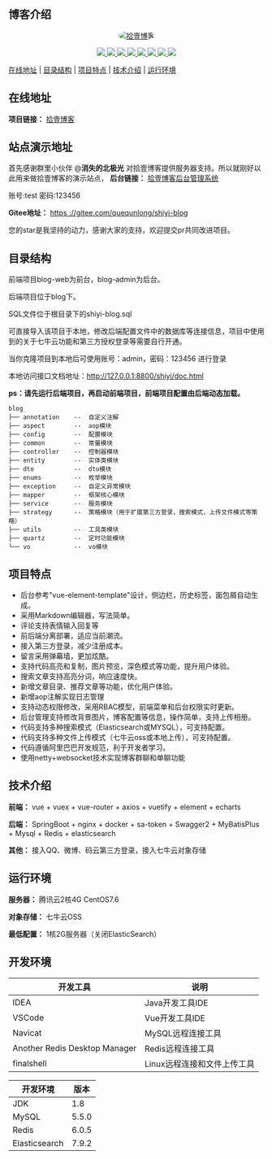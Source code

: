 ## 博客介绍

<p align=center>
  <a href="http://www.shiyit.com">
    <img src="https://img.shiyit.com/9cf1222617fd4fa197991476a53cc883.jpg" alt="拾壹博客" style="border-radius: 50%">
  </a>
</p>

<p align="center">
   <a target="_blank" href="https://github.com/X1192176811/blog">
      <img src="https://img.shields.io/hexpm/l/plug.svg"/>
      <img src="https://img.shields.io/badge/JDK-1.8+-green.svg"/>
      <img src="https://img.shields.io/badge/springboot-2.4.1.RELEASE-green"/>
      <img src="https://img.shields.io/badge/vue-2.5.17-green"/>
      <img src="https://img.shields.io/badge/mysql-5.5.0-green"/>
      <img src="https://img.shields.io/badge/mybatis--plus-3.4.0-green"/>
      <img src="https://img.shields.io/badge/redis-6.0.5-green"/>
      <img src="https://img.shields.io/badge/elasticsearch-7.9.2-green"/>
   </a>
</p>

[在线地址](#在线地址) | [目录结构](#目录结构) | [项目特点](#项目特点) | [技术介绍](#技术介绍) | [运行环境](#运行环境)


## 在线地址

**项目链接：** [拾壹博客](http://www.shiyit.com)

## 站点演示地址
首先感谢群里小伙伴 @**消失的北极光** 对拾壹博客提供服务器支持。所以就刚好以此用来做拾壹博客的演示站点，
**后台链接：** [拾壹博客后台管理系统](http://demo.shiyit.com/admin/#/login?redirect=%2Fdashboard)

账号:test 密码:123456

**Gitee地址：** [https  ://gitee.com/quequnlong/shiyi-blog](https://gitee.com/quequnlong/new-shiyi-blog)

您的star是我坚持的动力，感谢大家的支持，欢迎提交pr共同改进项目。

## 目录结构

前端项目blog-web为前台，blog-admin为后台。

后端项目位于blog下。

SQL文件位于根目录下的shiyi-blog.sql

可直接导入该项目于本地，修改后端配置文件中的数据库等连接信息，项目中使用到的关于七牛云功能和第三方授权登录等需要自行开通。

当你克隆项目到本地后可使用账号：admin，密码：123456 进行登录

本地访问接口文档地址：http://127.0.0.1:8800/shiyi/doc.html

**ps：请先运行后端项目，再启动前端项目，前端项目配置由后端动态加载。** 

```
blog
├── annotation    --  自定义注解
├── aspect        --  aop模块
├── config        --  配置模块
├── common        --  常量模块
├── controller    --  控制器模块
├── entity        --  实体类模块
├── dto           --  dto模块
├── enums         --  枚举模块
├── exception     --  自定义异常模块
├── mapper        --  框架核心模块
├── service       --  服务模块
├── strategy      --  策略模块（用于扩展第三方登录，搜索模式，上传文件模式等策略）
├── utils         --  工具类模块
├── quartz        --  定时功能模块
└── vo            --  vo模块
```
## 项目特点

- 后台参考"vue-element-template"设计，侧边栏，历史标签，面包屑自动生成。
- 采用Markdown编辑器，写法简单。
- 评论支持表情输入回复等
- 前后端分离部署，适应当前潮流。
- 接入第三方登录，减少注册成本。
- 留言采用弹幕墙，更加炫酷。
- 支持代码高亮和复制，图片预览，深色模式等功能，提升用户体验。
- 搜索文章支持高亮分词，响应速度快。
- 新增文章目录、推荐文章等功能，优化用户体验。
- 新增aop注解实现日志管理
- 支持动态权限修改，采用RBAC模型，前端菜单和后台权限实时更新。
- 后台管理支持修改背景图片，博客配置等信息，操作简单，支持上传相册。
- 代码支持多种搜索模式（Elasticsearch或MYSQL），可支持配置。
- 代码支持多种文件上传模式（七牛云oss或本地上传），可支持配置。
- 代码遵循阿里巴巴开发规范，利于开发者学习。
- 使用netty+websocket技术实现博客群聊和单聊功能

## 技术介绍

**前端：** vue + vuex + vue-router + axios + vuetify + element + echarts

**后端：** SpringBoot + nginx + docker + sa-token + Swagger2 + MyBatisPlus + Mysql + Redis + elasticsearch 

**其他：** 接入QQ、微博、码云第三方登录，接入七牛云对象存储

## 运行环境

**服务器：** 腾讯云2核4G CentOS7.6

**对象存储：** 七牛云OSS

**最低配置：** 1核2G服务器（关闭ElasticSearch）

## 开发环境

|            开发工具            |           说明            |
| ----------------------------- | ------------------------- |
| IDEA                          | Java开发工具IDE            |
| VSCode                        | Vue开发工具IDE             |
| Navicat                       | MySQL远程连接工具          |
| Another Redis Desktop Manager | Redis远程连接工具          |
| finalshell                    | Linux远程连接和文件上传工具 |

|    开发环境    |  版本  |
| ------------- | ----- |
| JDK           | 1.8   |
| MySQL         | 5.5.0 |
| Redis         | 6.0.5 |
| Elasticsearch | 7.9.2 |